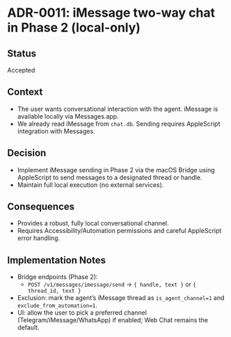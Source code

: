 # ADR-0011: iMessage two-way chat in Phase 2 (local-only)
## Status
Accepted
## Context
- The user wants conversational interaction with the agent. iMessage is available locally via Messages.app.
- We already read iMessage from `chat.db`. Sending requires AppleScript integration with Messages.
## Decision
- Implement iMessage sending in Phase 2 via the macOS Bridge using AppleScript to send messages to a designated thread or handle.
- Maintain full local execution (no external services).
## Consequences
- Provides a robust, fully local conversational channel.
- Requires Accessibility/Automation permissions and careful AppleScript error handling.
## Implementation Notes
- Bridge endpoints (Phase 2):
  - `POST /v1/messages/imessage/send` → `{ handle, text }` or `{ thread_id, text }`
- Exclusion: mark the agent’s iMessage thread as `is_agent_channel=1` and `exclude_from_automation=1`.
- UI: allow the user to pick a preferred channel (Telegram/iMessage/WhatsApp) if enabled; Web Chat remains the default.
